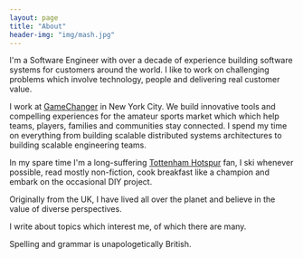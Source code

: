 ```yaml
---
layout: page
title: "About"
header-img: "img/mash.jpg"
---
```


I'm a Software Engineer with over a decade of experience building software systems for customers around the world. I like to work on challenging problems which involve technology, people and delivering real customer value.

I work at [GameChanger](http://gc.com) in New York City. We build innovative tools and compelling experiences for the amateur sports market which which help teams, players, families and communities stay connected. I spend my time on everything from building scalable distributed systems architectures to building scalable engineering teams.

In my spare time I'm a long-suffering [Tottenham Hotspur](http://www.tottenhamhotspur.com/) fan, I ski whenever possible, read mostly non-fiction, cook breakfast like a champion and embark on the occasional DIY project.

Originally from the UK, I have lived all over the planet and believe in the value of diverse perspectives.

I write about topics which interest me, of which there are many.

Spelling and grammar is unapologetically British.
